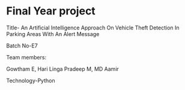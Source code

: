 # Final Year project
 
Title- An Artificial Intelligence Approach On Vehicle Theft Detection In
Parking Areas With An Alert Message 

Batch No-E7

Team members:

Gowtham E,
Hari Linga Pradeep M,
MD Aamir

Technology-Python
